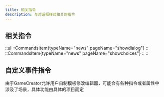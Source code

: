 ```yaml
---
title: 相关指令
description: 与对话框样式相关的指令
---
```


## 相关指令

::ul
  ::CommandsItem{typeName="news" pageName="showdialog"}
  ::
  ::CommandsItem{typeName="news" pageName="showchoices"}
  ::
::

## 自定义事件指令

由于GameCreator允许用户自制模板修改编辑器，可能会有各种指令或者属性中涉及了场景，具体功能由具体的项目而定
